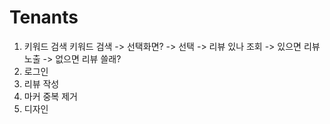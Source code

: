 # Tenants

1. 키워드 검색
   키워드 검색 -> 선택화면? -> 선택 -> 리뷰 있나 조회 -> 있으면 리뷰노출 -> 없으면 리뷰 쓸래?
2. 로그인
3. 리뷰 작성
4. 마커 중복 제거
5. 디자인
